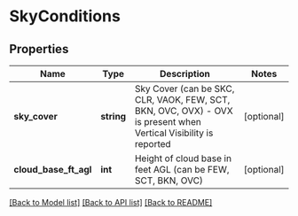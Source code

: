 # SkyConditions

## Properties
Name | Type | Description | Notes
------------ | ------------- | ------------- | -------------
**sky_cover** | **string** | Sky Cover (can be SKC, CLR, VAOK, FEW, SCT, BKN, OVC, OVX) - OVX is present when Vertical Visibility is reported | [optional] 
**cloud_base_ft_agl** | **int** | Height of cloud base in feet AGL (can be FEW, SCT, BKN, OVC) | [optional] 

[[Back to Model list]](../README.md#documentation-for-models) [[Back to API list]](../README.md#documentation-for-api-endpoints) [[Back to README]](../README.md)


